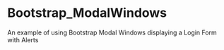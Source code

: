 # Bootstrap_ModalWindows
An example of using Bootstrap Modal Windows displaying a  Login Form with Alerts
